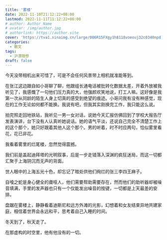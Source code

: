 ```yaml
---
title: '雾楼'
date: 2022-11-10T21:12:22+08:00
lastmod: 2022-11-11T11:12:22+08:00
# author: Author Name
# avatar: /img/author.jpg
# authorlink: https://author.site
cover: 'https://tva1.sinaimg.cn/large/006R15FXgy1h8118voeouj32c0340npd.jpg'
categories:
  - 散文
tags:
  - 沪漂随想
draft: false
---
```


今天没带相机出来可惜了，可是不会任何风景带上相机就准能等到。

<!--more-->

在张江这边跟自如小哥聊了聊，他跟组长通电话被批转化数据太差，开着外放被我听见了，我感慨了一句他们压力真的大，他强颜欢笑地说，打工人嘛。这好像是我第一次从同龄的陌生人身上切真的感受到绝望的痕迹。小哥问我有没有种感觉，现在的工作无论如何都不能换。我说有吧，但我其实刚换完工作，我只能这么说。

拍完照走回地铁站，我听见一男一女对话，说她今天汇报仿佛回到了学校大报告厅发表演讲，台下没有人认真听她说话。她的语气平淡，还说自己完全不清楚工作上的这个那个，她只好跟着其他人这个那个。男的听着，时不时应两句，恰似雾里看花，花已非花。

我看着雾里的烂尾楼，忽然觉得震撼。

我们前是盖起迪拜塔的光明叙事，后是一步走错落入深渊的疯狂迷局，而这一切都汇聚于上海阴沉而无声的背面。

世人眼中的上海五光十色，却忘记了暗处供他们绚烂的张三李四王麻子。

自喰之蛇是身心健全的聋哑人，他们需要帮助需要存在，然而他们的助听器却被噪音填满，手里的发声器也只有一个仅能发出噪音的按键，一切都是上天最差的安排。

盘踞在雾楼上，静静看着迪斯尼和远方外滩的光影，幻想着和女友结束异地共建家庭，相信着世界会永远和平，思考着自己入睡的时间。

冬天到了，秋天走了。

在那虚构的时空里，他有他没有的一切。
